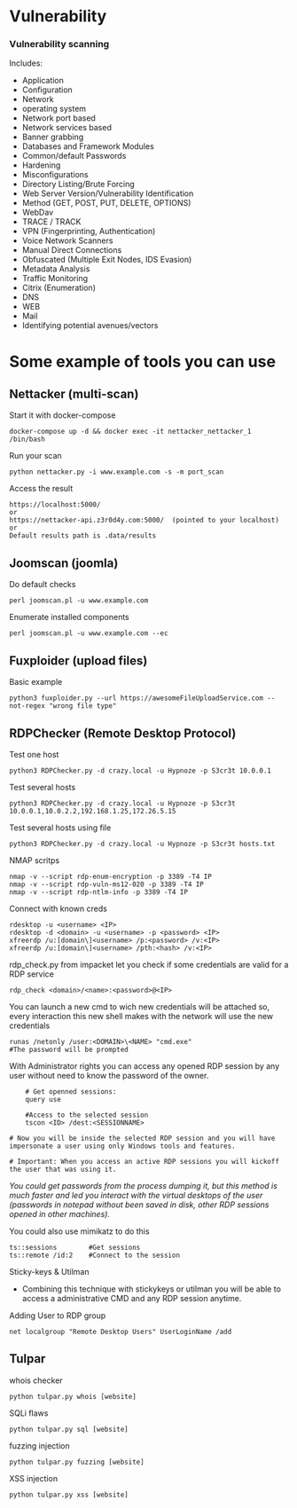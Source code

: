 # Vulnerability

### Vulnerability scanning
Includes:
* Application 
* Configuration
* Network 
* operating system 
* Network port based
* Network services based
* Banner grabbing
* Databases and Framework Modules
* Common/default Passwords
* Hardening 
* Misconfigurations
* Directory Listing/Brute Forcing
* Web Server Version/Vulnerability Identification
* Method (GET, POST, PUT, DELETE, OPTIONS)
* WebDav
* TRACE / TRACK
* VPN (Fingerprinting, Authentication)
* Voice Network Scanners
* Manual Direct Connections
* Obfuscated (Multiple Exit Nodes, IDS Evasion)
* Metadata Analysis
* Traffic Monitoring
* Citrix (Enumeration)
* DNS
* WEB
* Mail
* Identifying potential avenues/vectors

# Some example of tools you can use

## Nettacker (multi-scan)
Start it with docker-compose
```
docker-compose up -d && docker exec -it nettacker_nettacker_1 /bin/bash
```
Run your scan
```
python nettacker.py -i www.example.com -s -m port_scan
```
Access the result 
```
https://localhost:5000/
or
https://nettacker-api.z3r0d4y.com:5000/  (pointed to your localhost)
or
Default results path is .data/results
```

## Joomscan (joomla)
Do default checks
```
perl joomscan.pl -u www.example.com
```
Enumerate installed components
```
perl joomscan.pl -u www.example.com --ec
```

## Fuxploider (upload files)
Basic example
```
python3 fuxploider.py --url https://awesomeFileUploadService.com --not-regex "wrong file type"
```

## RDPChecker (Remote Desktop Protocol)
Test one host
```
python3 RDPChecker.py -d crazy.local -u Hypnoze -p S3cr3t 10.0.0.1
```
Test several hosts
```
python3 RDPChecker.py -d crazy.local -u Hypnoze -p S3cr3t 10.0.0.1,10.0.2.2,192.168.1.25,172.26.5.15
```
Test several hosts using file
``` 
python3 RDPChecker.py -d crazy.local -u Hypnoze -p S3cr3t hosts.txt
```
NMAP scritps
```
nmap -v --script rdp-enum-encryption -p 3389 -T4 IP
nmap -v --script rdp-vuln-ms12-020 -p 3389 -T4 IP
nmap -v --script rdp-ntlm-info -p 3389 -T4 IP
```
Connect with known creds
```
rdesktop -u <username> <IP>
rdesktop -d <domain> -u <username> -p <password> <IP>
xfreerdp /u:[domain\]<username> /p:<password> /v:<IP>
xfreerdp /u:[domain\]<username> /pth:<hash> /v:<IP>
```
rdp_check.py from impacket let you check if some credentials are valid for a RDP service
```
rdp_check <domain>/<name>:<password>@<IP>
```
You can launch a new cmd to wich new credentials will be attached so, every interaction this new shell makes with the network will use the new credentials
```
runas /netonly /user:<DOMAIN>\<NAME> "cmd.exe" 
#The password will be prompted
```
With Administrator rights you can access any opened RDP session by any user without need to know the password of the owner.
```
	# Get openned sessions:
	query use

	#Access to the selected session
	tscon <ID> /dest:<SESSIONNAME>

# Now you will be inside the selected RDP session and you will have impersonate a user using only Windows tools and features.

# Important: When you access an active RDP sessions you will kickoff the user that was using it.
```
  *You could get passwords from the process dumping it, but this method is much faster and led you interact with the virtual desktops of the user (passwords in notepad without been saved in disk, other RDP sessions opened in other machines).*

You could also use mimikatz to do this
```
ts::sessions        #Get sessions
ts::remote /id:2    #Connect to the session
```
Sticky-keys & Utilman
* Combining this technique with stickykeys or utilman you will be able to access a administrative CMD and any RDP session anytime.

Adding User to RDP group
```
net localgroup "Remote Desktop Users" UserLoginName /add
```

## Tulpar
whois checker
```
python tulpar.py whois [website]
```
SQLi flaws
```
python tulpar.py sql [website]
```
fuzzing injection
```
python tulpar.py fuzzing [website]
```
XSS injection
```
python tulpar.py xss [website]
```
